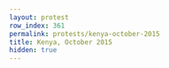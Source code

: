 ```yaml
---
layout: protest
row_index: 361
permalink: protests/kenya-october-2015
title: Kenya, October 2015
hidden: true
---
```

